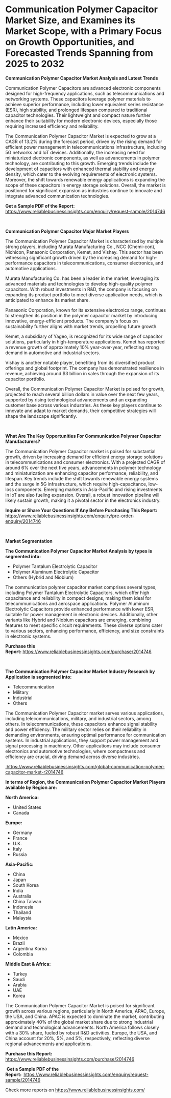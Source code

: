 <p><h1>Communication Polymer Capacitor Market Size, and Examines its Market Scope, with a Primary Focus on Growth Opportunities, and Forecasted Trends Spanning from 2025 to 2032</h1></p><p><strong>Communication Polymer Capacitor Market Analysis and Latest Trends</strong></p>
<p><p>Communication Polymer Capacitors are advanced electronic components designed for high-frequency applications, such as telecommunications and networking systems. These capacitors leverage polymer materials to achieve superior performance, including lower equivalent series resistance (ESR), high stability, and prolonged lifespan compared to traditional capacitor technologies. Their lightweight and compact nature further enhance their suitability for modern electronic devices, especially those requiring increased efficiency and reliability.</p><p>The Communication Polymer Capacitor Market is expected to grow at a CAGR of 13.2% during the forecast period, driven by the rising demand for efficient power management in telecommunications infrastructure, including 5G networks and IoT devices. Additionally, the increasing need for miniaturized electronic components, as well as advancements in polymer technology, are contributing to this growth. Emerging trends include the development of capacitors with enhanced thermal stability and energy density, which cater to the evolving requirements of electronic systems. Moreover, the shift towards renewable energy applications is expanding the scope of these capacitors in energy storage solutions. Overall, the market is positioned for significant expansion as industries continue to innovate and integrate advanced communication technologies.</p></p>
<p><strong>Get a Sample PDF of the Report:&nbsp;</strong> <a href="https://www.reliablebusinessinsights.com/enquiry/request-sample/2014746?utm_campaign=1877&utm_medium=2&utm_source=Github&utm_content=ia&utm_term=17012025&utm_id=communication-polymer-capacitor">https://www.reliablebusinessinsights.com/enquiry/request-sample/2014746</a></p>
<p>&nbsp;</p>
<p><strong>Communication Polymer Capacitor Major Market Players</strong></p>
<p><p>The Communication Polymer Capacitor Market is characterized by multiple strong players, including Murata Manufacturing Co., NCC (Chemi-con), Nichicon, Panasonic Corporation, Kemet, and Vishay. This sector has been witnessing significant growth driven by the increasing demand for high-performance capacitors in telecommunications, consumer electronics, and automotive applications. </p><p>Murata Manufacturing Co. has been a leader in the market, leveraging its advanced materials and technologies to develop high-quality polymer capacitors. With robust investments in R&D, the company is focusing on expanding its product portfolio to meet diverse application needs, which is anticipated to enhance its market share.</p><p>Panasonic Corporation, known for its extensive electronics range, continues to strengthen its position in the polymer capacitor market by introducing innovative, energy-efficient products. The company's focus on sustainability further aligns with market trends, propelling future growth.</p><p>Kemet, a subsidiary of Yageo, is recognized for its wide range of capacitor solutions, particularly in high-temperature applications. Kemet has reported a revenue growth of approximately 10% year-over-year, reflecting strong demand in automotive and industrial sectors. </p><p>Vishay is another notable player, benefiting from its diversified product offerings and global footprint. The company has demonstrated resilience in revenue, achieving around $3 billion in sales through the expansion of its capacitor portfolio. </p><p>Overall, the Communication Polymer Capacitor Market is poised for growth, projected to reach several billion dollars in value over the next few years, supported by rising technological advancements and an expanding customer base across various industries. As these key players continue to innovate and adapt to market demands, their competitive strategies will shape the landscape significantly.</p></p>
<p>&nbsp;</p>
<p><strong>What Are The Key Opportunities For Communication Polymer Capacitor Manufacturers?</strong></p>
<p><p>The Communication Polymer Capacitor market is poised for substantial growth, driven by increasing demand for efficient energy storage solutions in telecommunications and consumer electronics. With a projected CAGR of around 6% over the next five years, advancements in polymer technology and miniaturization are enhancing capacitor performance, reliability, and lifespan. Key trends include the shift towards renewable energy systems and the surge in 5G infrastructure, which require high-capacitance, low-loss components. Emerging markets in Asia-Pacific and rising investments in IoT are also fueling expansion. Overall, a robust innovation pipeline will likely sustain growth, making it a pivotal sector in the electronics industry.</p></p>
<p><strong>Inquire or Share Your Questions If Any Before Purchasing This Report:</strong> <a href="https://www.reliablebusinessinsights.com/enquiry/pre-order-enquiry/2014746?utm_campaign=1877&utm_medium=2&utm_source=Github&utm_content=ia&utm_term=17012025&utm_id=communication-polymer-capacitor">https://www.reliablebusinessinsights.com/enquiry/pre-order-enquiry/2014746</a></p>
<p>&nbsp;</p>
<p><strong>Market Segmentation</strong></p>
<p><strong>The Communication Polymer Capacitor Market Analysis by types is segmented into:</strong></p>
<p><ul><li>Polymer Tantalum Electrolytic Capacitor</li><li>Polymer Aluminum Electrolytic Capacitor</li><li>Others (Hybrid and Niobium)</li></ul></p>
<p><p>The communication polymer capacitor market comprises several types, including Polymer Tantalum Electrolytic Capacitors, which offer high capacitance and reliability in compact designs, making them ideal for telecommunications and aerospace applications. Polymer Aluminum Electrolytic Capacitors provide enhanced performance with lower ESR, suitable for power management in electronic devices. Additionally, other variants like Hybrid and Niobium capacitors are emerging, combining features to meet specific circuit requirements. These diverse options cater to various sectors, enhancing performance, efficiency, and size constraints in electronic systems.</p></p>
<p><strong>Purchase this Report:&nbsp;</strong><a href="https://www.reliablebusinessinsights.com/purchase/2014746?utm_campaign=1877&utm_medium=2&utm_source=Github&utm_content=ia&utm_term=17012025&utm_id=communication-polymer-capacitor">https://www.reliablebusinessinsights.com/purchase/2014746</a></p>
<p>&nbsp;</p>
<p><strong>The Communication Polymer Capacitor Market Industry Research by Application is segmented into:</strong></p>
<p><ul><li>Telecommunication</li><li>Military</li><li>Industrial</li><li>Others</li></ul></p>
<p><p>The Communication Polymer Capacitor market serves various applications, including telecommunications, military, and industrial sectors, among others. In telecommunications, these capacitors enhance signal stability and power efficiency. The military sector relies on their reliability in demanding environments, ensuring optimal performance for communication systems. In industrial applications, they support power management and signal processing in machinery. Other applications may include consumer electronics and automotive technologies, where compactness and efficiency are crucial, driving demand across diverse industries.</p></p>
<p><a href="https://www.reliablebusinessinsights.com/global-communication-polymer-capacitor-market-r2014746?utm_campaign=1877&utm_medium=2&utm_source=Github&utm_content=ia&utm_term=17012025&utm_id=communication-polymer-capacitor">&nbsp;https://www.reliablebusinessinsights.com/global-communication-polymer-capacitor-market-r2014746</a></p>
<p><strong>In terms of Region, the Communication Polymer Capacitor Market Players available by Region are:</strong></p>
<p>
    <p> <strong> North America: </strong>
        <ul>
            <li>United States</li>
            <li>Canada</li>
        </ul>
        </p> 
    <p> <strong> Europe: </strong>
        <ul>
            <li>Germany</li>
            <li>France</li>
            <li>U.K.</li>
            <li>Italy</li>
            <li>Russia</li>
        </ul>
        </p> 
    <p> <strong> Asia-Pacific: </strong>
        <ul>
            <li>China</li>
            <li>Japan</li>
            <li>South Korea</li>
            <li>India</li>
            <li>Australia</li>
            <li>China Taiwan</li>
            <li>Indonesia</li>
            <li>Thailand</li>
            <li>Malaysia</li>
        </ul>
        </p> 
    <p> <strong> Latin America: </strong>
        <ul>
            <li>Mexico</li>
            <li>Brazil</li>
            <li>Argentina Korea</li>
            <li>Colombia</li>
        </ul>
        </p> 
    <p> <strong> Middle East & Africa: </strong>
        <ul>
            <li>Turkey</li>
            <li>Saudi</li>
            <li>Arabia</li>
            <li>UAE</li>
            <li>Korea</li>
        </ul>
    </p>
    </p>
<p><p>The Communication Polymer Capacitor Market is poised for significant growth across various regions, particularly in North America, APAC, Europe, the USA, and China. APAC is expected to dominate the market, contributing approximately 40% of the global market share due to strong industrial demand and technological advancements. North America follows closely with a 30% share, fueled by robust R&D activities. Europe, the USA, and China account for 20%, 5%, and 5%, respectively, reflecting diverse regional advancements and applications.</p></p>
<p><strong>Purchase this Report: </strong><a href="https://www.reliablebusinessinsights.com/purchase/2014746?utm_campaign=1877&utm_medium=2&utm_source=Github&utm_content=ia&utm_term=17012025&utm_id=communication-polymer-capacitor">https://www.reliablebusinessinsights.com/purchase/2014746</a></p>
<p>&nbsp;<strong>Get a Sample PDF of the Report:&nbsp;&nbsp;</strong><a href="https://www.reliablebusinessinsights.com/enquiry/request-sample/2014746?utm_campaign=1877&utm_medium=2&utm_source=Github&utm_content=ia&utm_term=17012025&utm_id=communication-polymer-capacitor">https://www.reliablebusinessinsights.com/enquiry/request-sample/2014746</a></p>
<p><strong></strong></p>
<p>Check more reports on <a href="https://www.reliablebusinessinsights.com/?utm_campaign=1877&utm_medium=2&utm_source=Github&utm_content=ia&utm_term=17012025&utm_id=communication-polymer-capacitor">https://www.reliablebusinessinsights.com/</a></p>